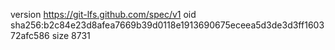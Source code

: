 version https://git-lfs.github.com/spec/v1
oid sha256:b2c84e23d8afea7669b39d0118e1913690675eceea5d3de3d3ff160372afc586
size 8731
